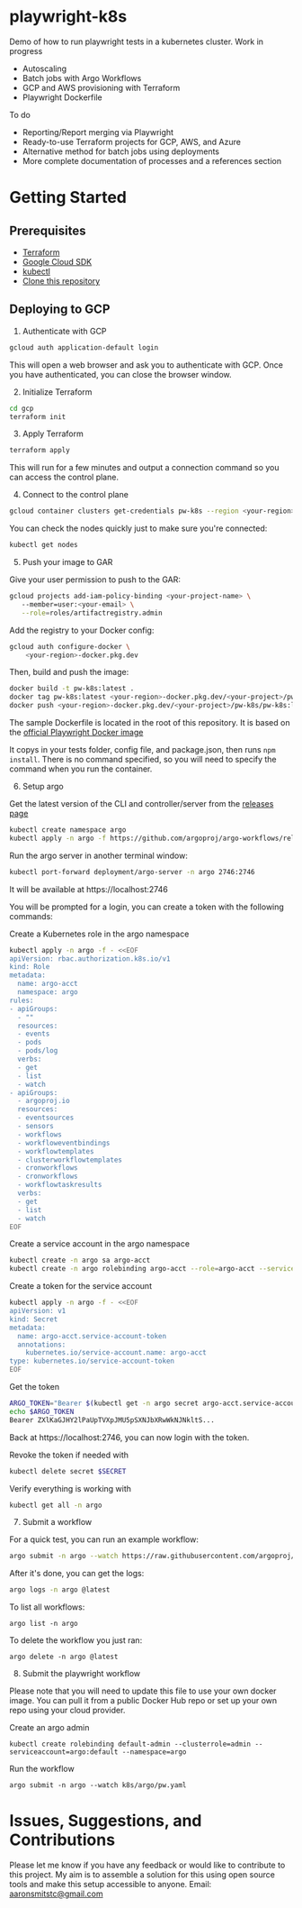 # playwright-k8s

Demo of how to run playwright tests in a kubernetes cluster. Work in progress

- Autoscaling
- Batch jobs with Argo Workflows
- GCP and AWS provisioning with Terraform
- Playwright Dockerfile

To do
- Reporting/Report merging via Playwright
- Ready-to-use Terraform projects for GCP, AWS, and Azure
- Alternative method for batch jobs using deployments
- More complete documentation of processes and a references section

# Getting Started

## Prerequisites

- [Terraform](https://www.terraform.io/downloads.html)
- [Google Cloud SDK](https://cloud.google.com/sdk/docs/install)
- [kubectl](https://kubernetes.io/docs/tasks/tools/install-kubectl/)
- [Clone this repository](https://github.com/aaron-smits/playwright-k8s)

## Deploying to GCP

1. Authenticate with GCP

``` bash
gcloud auth application-default login
```

This will open a web browser and ask you to authenticate with GCP. Once you have authenticated, you can close the browser window.


2. Initialize Terraform

``` bash
cd gcp
terraform init
```

3. Apply Terraform

``` bash
terraform apply
```

This will run for a few minutes and output a connection command so you can access the control plane.

4. Connect to the control plane

``` bash
gcloud container clusters get-credentials pw-k8s --region <your-region> --project <your-project>
```

You can check the nodes quickly just to make sure you're connected:

``` bash
kubectl get nodes
```


5. Push your image to GAR

Give your user permission to push to the GAR:

``` bash
gcloud projects add-iam-policy-binding <your-project-name> \                                 
   --member=user:<your-email> \
   --role=roles/artifactregistry.admin
```

Add the registry to your Docker config:

``` bash
gcloud auth configure-docker \
    <your-region>-docker.pkg.dev
```

Then, build and push the image:

``` bash
docker build -t pw-k8s:latest .
docker tag pw-k8s:latest <your-region>-docker.pkg.dev/<your-project>/pw-k8s/pw-k8s:latest
docker push <your-region>-docker.pkg.dev/<your-project>/pw-k8s/pw-k8s:latest
```

The sample Dockerfile is located in the root of this repository. It is based on the [official Playwright Docker image](https://hub.docker.com/_/microsoft-playwright)

It copys in your tests folder, config file, and package.json, then runs `npm install`. There is no command specified, so you will need to specify the command when you run the container.


6. Setup argo

Get the latest version of the CLI and controller/server from the [releases page](https://github.com/argoproj/argo-workflows/releases/latest)

``` bash
kubectl create namespace argo
kubectl apply -n argo -f https://github.com/argoproj/argo-workflows/releases/download/<your-version>/install.yaml
```

Run the argo server in another terminal window:

``` bash
kubectl port-forward deployment/argo-server -n argo 2746:2746
```

It will be available at https://localhost:2746

You will be prompted for a login, you can create a token with the following commands:

Create a Kubernetes role in the argo namespace
``` bash
kubectl apply -n argo -f - <<EOF
apiVersion: rbac.authorization.k8s.io/v1
kind: Role
metadata:
  name: argo-acct
  namespace: argo
rules:
- apiGroups:
  - ""
  resources:
  - events
  - pods
  - pods/log
  verbs:
  - get
  - list
  - watch
- apiGroups:
  - argoproj.io
  resources:
  - eventsources
  - sensors
  - workflows
  - workfloweventbindings
  - workflowtemplates
  - clusterworkflowtemplates
  - cronworkflows
  - cronworkflows
  - workflowtaskresults
  verbs:
  - get
  - list
  - watch
EOF
```

Create a service account in the argo namespace
``` bash
kubectl create -n argo sa argo-acct  
kubectl create -n argo rolebinding argo-acct --role=argo-acct --serviceaccount=argo:argo-acct
```

Create a token for the service account
``` bash
kubectl apply -n argo -f - <<EOF
apiVersion: v1
kind: Secret
metadata:
  name: argo-acct.service-account-token
  annotations:
    kubernetes.io/service-account.name: argo-acct
type: kubernetes.io/service-account-token
EOF
```

Get the token
``` bash
ARGO_TOKEN="Bearer $(kubectl get -n argo secret argo-acct.service-account-token -o=jsonpath='{.data.token}' | base64 --decode)"
echo $ARGO_TOKEN
Bearer ZXlKaGJHY2lPaUpTVXpJMU5pSXNJbXRwWkNJNkltS...
```

Back at https://localhost:2746, you can now login with the token.


Revoke the token if needed with
``` bash
kubectl delete secret $SECRET
```

Verify everything is working with
``` bash
kubectl get all -n argo
```

7. Submit a workflow

For a quick test, you can run an example workflow:
``` bash
argo submit -n argo --watch https://raw.githubusercontent.com/argoproj/argo-workflows/master/examples/hello-world.yaml
```

After it's done, you can get the logs:
``` bash
argo logs -n argo @latest
```

To list all workflows:
```
argo list -n argo
```

To delete the workflow you just ran:
```
argo delete -n argo @latest
```

8. Submit the playwright workflow

Please note that you will need to update this file to use your own docker image. You can pull it from a public Docker Hub repo or set up your own repo using your cloud provider.  

Create an argo admin
```
kubectl create rolebinding default-admin --clusterrole=admin --serviceaccount=argo:default --namespace=argo
```
Run the workflow
```
argo submit -n argo --watch k8s/argo/pw.yaml
```

# Issues, Suggestions, and Contributions
Please let me know if you have any feedback or would like to contribute to this project. My aim is to assemble a solution for this using open source tools and make this setup accessible to anyone. Email: aaronsmitstc@gmail.com
